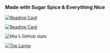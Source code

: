 
### Made with Sugar Spice & Everything Nice

[![Readme Card](https://miacarmen.github.io/super_girly_note_taker/api/pin/?username=miacarmen&repo=github-readme-stats)](https://github.com/Miacarmen/super_girly_note_taker)

[![Readme Card](https://github-readme-stats.vercel.app/api/pin/?username=anuraghazra&repo=github-readme-stats)](https://github.com/anuraghazra/github-readme-stats)

![Mia's GitHub stats](https://github-readme-stats.vercel.app/api?username=miacarmen&show_icons=true&theme=shades-of-purple)


[![Top Langs](https://github-readme-stats.vercel.app/api/top-langs/?username=anuraghazra&layout=compact&theme=shades-of-purple)](https://github.com/anuraghazra/github-readme-stats)
